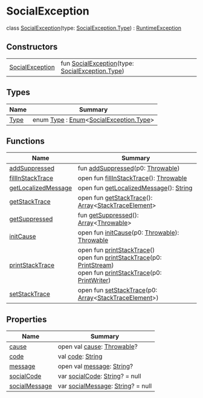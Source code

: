 # SocialException


class [SocialException](index.md)(type: [SocialException.Type](-type/index.md)) : [RuntimeException](https://developer.android.com/reference/kotlin/java/lang/RuntimeException.html)

## Constructors

| | |
|---|---|
| [SocialException](-social-exception-constructor) | fun [SocialException](-social-exception-constructor)(type: [SocialException.Type](-type/index.md)) |

## Types

| Name | Summary |
|---|---|
| [Type](-type/index.md) | enum [Type](-type/index.md) : [Enum](https://kotlinlang.org/api/latest/jvm/stdlib/kotlin/-enum/index.html)&lt;[SocialException.Type](-type/index.md)&gt; |

## Functions

| Name | Summary |
|---|---|
| [addSuppressed](../../io.logto.sdk.android.exception/-logto-exception/index.md#282858770%2FFunctions%2F1239322798) | fun [addSuppressed](../../io.logto.sdk.android.exception/-logto-exception/index.md#282858770%2FFunctions%2F1239322798)(p0: [Throwable](https://kotlinlang.org/api/latest/jvm/stdlib/kotlin/-throwable/index.html)) |
| [fillInStackTrace](../../io.logto.sdk.android.exception/-logto-exception/index.md#-1102069925%2FFunctions%2F1239322798) | open fun [fillInStackTrace](../../io.logto.sdk.android.exception/-logto-exception/index.md#-1102069925%2FFunctions%2F1239322798)(): [Throwable](https://kotlinlang.org/api/latest/jvm/stdlib/kotlin/-throwable/index.html) |
| [getLocalizedMessage](../../io.logto.sdk.android.exception/-logto-exception/index.md#1043865560%2FFunctions%2F1239322798) | open fun [getLocalizedMessage](../../io.logto.sdk.android.exception/-logto-exception/index.md#1043865560%2FFunctions%2F1239322798)(): [String](https://kotlinlang.org/api/latest/jvm/stdlib/kotlin/-string/index.html) |
| [getStackTrace](../../io.logto.sdk.android.exception/-logto-exception/index.md#2050903719%2FFunctions%2F1239322798) | open fun [getStackTrace](../../io.logto.sdk.android.exception/-logto-exception/index.md#2050903719%2FFunctions%2F1239322798)(): [Array](https://kotlinlang.org/api/latest/jvm/stdlib/kotlin/-array/index.html)&lt;[StackTraceElement](https://developer.android.com/reference/kotlin/java/lang/StackTraceElement.html)&gt; |
| [getSuppressed](../../io.logto.sdk.android.exception/-logto-exception/index.md#672492560%2FFunctions%2F1239322798) | fun [getSuppressed](../../io.logto.sdk.android.exception/-logto-exception/index.md#672492560%2FFunctions%2F1239322798)(): [Array](https://kotlinlang.org/api/latest/jvm/stdlib/kotlin/-array/index.html)&lt;[Throwable](https://kotlinlang.org/api/latest/jvm/stdlib/kotlin/-throwable/index.html)&gt; |
| [initCause](../../io.logto.sdk.android.exception/-logto-exception/index.md#-418225042%2FFunctions%2F1239322798) | open fun [initCause](../../io.logto.sdk.android.exception/-logto-exception/index.md#-418225042%2FFunctions%2F1239322798)(p0: [Throwable](https://kotlinlang.org/api/latest/jvm/stdlib/kotlin/-throwable/index.html)): [Throwable](https://kotlinlang.org/api/latest/jvm/stdlib/kotlin/-throwable/index.html) |
| [printStackTrace](../../io.logto.sdk.android.exception/-logto-exception/index.md#-1769529168%2FFunctions%2F1239322798) | open fun [printStackTrace](../../io.logto.sdk.android.exception/-logto-exception/index.md#-1769529168%2FFunctions%2F1239322798)()<br/>open fun [printStackTrace](../../io.logto.sdk.android.exception/-logto-exception/index.md#1841853697%2FFunctions%2F1239322798)(p0: [PrintStream](https://developer.android.com/reference/kotlin/java/io/PrintStream.html))<br/>open fun [printStackTrace](../../io.logto.sdk.android.exception/-logto-exception/index.md#1175535278%2FFunctions%2F1239322798)(p0: [PrintWriter](https://developer.android.com/reference/kotlin/java/io/PrintWriter.html)) |
| [setStackTrace](../../io.logto.sdk.android.exception/-logto-exception/index.md#2135801318%2FFunctions%2F1239322798) | open fun [setStackTrace](../../io.logto.sdk.android.exception/-logto-exception/index.md#2135801318%2FFunctions%2F1239322798)(p0: [Array](https://kotlinlang.org/api/latest/jvm/stdlib/kotlin/-array/index.html)&lt;[StackTraceElement](https://developer.android.com/reference/kotlin/java/lang/StackTraceElement.html)&gt;) |

## Properties

| Name | Summary |
|---|---|
| [cause](../../io.logto.sdk.android.exception/-logto-exception/index.md#-654012527%2FProperties%2F1239322798) | open val [cause](../../io.logto.sdk.android.exception/-logto-exception/index.md#-654012527%2FProperties%2F1239322798): [Throwable](https://kotlinlang.org/api/latest/jvm/stdlib/kotlin/-throwable/index.html)? |
| [code](code.md) | val [code](code.md): [String](https://kotlinlang.org/api/latest/jvm/stdlib/kotlin/-string/index.html) |
| [message](../../io.logto.sdk.android.exception/-logto-exception/index.md#1824300659%2FProperties%2F1239322798) | open val [message](../../io.logto.sdk.android.exception/-logto-exception/index.md#1824300659%2FProperties%2F1239322798): [String](https://kotlinlang.org/api/latest/jvm/stdlib/kotlin/-string/index.html)? |
| [socialCode](social-code.md) | var [socialCode](social-code.md): [String](https://kotlinlang.org/api/latest/jvm/stdlib/kotlin/-string/index.html)? = null |
| [socialMessage](social-message.md) | var [socialMessage](social-message.md): [String](https://kotlinlang.org/api/latest/jvm/stdlib/kotlin/-string/index.html)? = null |
